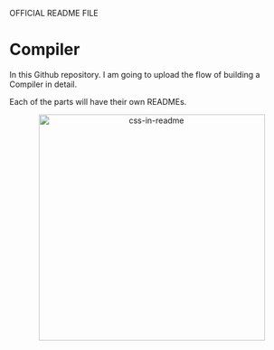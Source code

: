 OFFICIAL README FILE

<h1 color:"red">Compiler</h1>

In this Github repository. I am going to upload the flow of building a Compiler in detail.

Each of the parts will have their own READMEs.

<div align="center">
    <img src="example.svg" width="400" height="400" alt="css-in-readme">
</div>